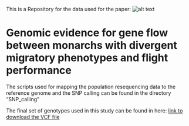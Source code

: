 This is a Repository for the data used for the paper: 
![alt text](https://github.com/venta380/Monarch_genomics/blob/master/logo.png "Logo Title Text 1")

# Genomic evidence for gene flow between monarchs with divergent migratory phenotypes and flight performance 

The scripts used for mapping the population resequencing data to the reference genome and the SNP calling can be found in the directory “SNP_calling”

The final set of genotypes used in this study can be found in here:
[link to download the VCF file]( https://www.dropbox.com/s/sawz9bn1sfc0fii/recal_snps_PASS_only_removed_repeats_20190315.vcf.gz?dl=0)
